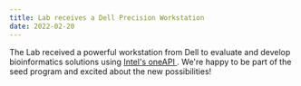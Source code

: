 ```yaml
---
title: Lab receives a Dell Precision Workstation
date: 2022-02-20
---
```


The Lab received a powerful workstation from Dell to evaluate and develop bioinformatics solutions using [Intel's oneAPI ](https://www.intel.com/content/www/us/en/developer/tools/oneapi/overview.html). We're happy to be part of the seed program and excited about the new possibilities!

<!--more-->

